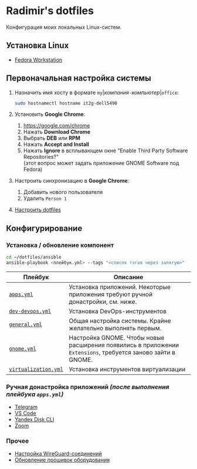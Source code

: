 # Radimir's dotfiles

Конфигурация моих локальных Linux-систем.

## Установка Linux

- [Fedora Workstation](doc/install-fedora-workstation.md)

## Первоначальная настройка системы

1. Назначить имя хосту в формате `my`|_компания_`-`_компьютер_|`office`:

    ```bash
    sudo hostnamectl hostname it2g-dell5490
    ```

1. Установить **Google Chrome**:
    1. <https://google.com/chrome>
    1. Нажать **Download Chrome**
    1. Выбрать **DEB** или **RPM**
    1. Нажать **Accept and Install**
    1. Нажать **Ignore** в всплывающем окне "Enable Third Party Software Repositories?"  
       (этот вопрос может задать приложение GNOME Software под Fedora)

1. Настроить синхронизацию в **Google Chrome**:
    1. Добавить нового пользователя
    1. Удалить `Person 1`

1. [Настроить dotfiles](doc/dotfiles.md)

## Конфигурирование

### Установка / обновление компонент

```bash
cd ~/dotfiles/ansible
ansible-playbook <плейбук.yml> --tags "<список тэгов через запятую>"
```

| Плейбук                                            | Описание
| -------------------------------------------------- | --------
| [`apps.yml`](ansible/apps.yml)                     | Установка приложений. Некоторые приложения требуют ручной донастройки, см. ниже.
| [`dev-devops.yml`](ansible/dev-devops.yml)         | Установка DevOps-инструментов
| [`general.yml`](ansible/general.yml)               | Общая настройка системы. Крайне желательно выполнять первым.
| [`gnome.yml`](ansible/gnome.yml)                   | Настройка GNOME. Чтобы новые расширения появились в приложении `Extensions`, требуется заново зайти в GNOME.
| [`virtualization.yml`](ansible/virtualization.yml) | Установка инструментов виртуализации

### Ручная донастройка приложений _(после выполнения плейбука `apps.yml`)_

- [Telegram](ansible/roles/telegram/README.md#настройка-после-установки)
- [VS Code](ansible/roles/vscode/README.md#настройка-после-установки)
- [Yandex Disk CLI](ansible/roles/yandex_disk_cli/README.md#настройка-после-установки)
- [Zoom](ansible/roles/zoom/README.md#настройка-после-установки)

### Прочее

- [Настройка WireGuard-соединений](doc/wireguard.md)
- [Обновление прошивок оборудования](doc/hardware.md)
